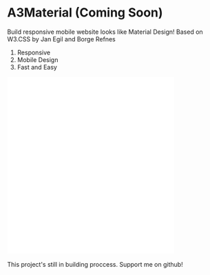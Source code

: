 # A3Material (Coming Soon)
Build responsive mobile website looks like Material Design! Based on W3.CSS by Jan Egil and Borge Refnes

1. Responsive<br/>
2. Mobile Design<br/>
3. Fast and Easy<br/>

<img style="background-color:black" src="res/logo.svg"/>

This project's still in building proccess.
Support me on github!
